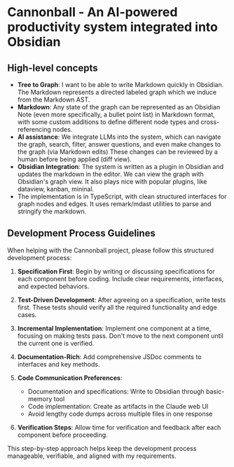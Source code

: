 # Cannonball - An AI-powered productivity system integrated into Obsidian

## High-level concepts

- **Tree to Graph**: I want to be able to write Markdown quickly in Obsidian. The Markdown represents a directed labeled graph which we induce from the Markdown AST. 
- **Markdown**: Any state of the graph can be represented as an Obsidian Note (even more specifically, a bullet point list) in Markdown format, with some custom additions to define different node types and cross-referencing nodes.
- **AI assistance**: We integrate LLMs into the system, which can navigate the graph, search, filter, answer questions, and even make changes to the graph (via Markdown edits) These changes can be reviewed by a human before being applied (diff view). 
- **Obsidian Integration**: The system is written as a plugin in Obsidian and updates the markdown in the editor. We can view the graph with Obsidian's graph view. It also plays nice with popular plugins, like dataview, kanban, mininal. 
- The implementation is in TypeScript, with clean structured interfaces for graph nodes and edges. It uses remark/mdast utilities to parse and stringify the markdown. 

## Development Process Guidelines

When helping with the Cannonball project, please follow this structured development process:

1. **Specification First**: Begin by writing or discussing specifications for each component before coding. Include clear requirements, interfaces, and expected behaviors.

2. **Test-Driven Development**: After agreeing on a specification, write tests first. These tests should verify all the required functionality and edge cases.

3. **Incremental Implementation**: Implement one component at a time, focusing on making tests pass. Don't move to the next component until the current one is verified.

4. **Documentation-Rich**: Add comprehensive JSDoc comments to interfaces and key methods.

5. **Code Communication Preferences**:
   - Documentation and specifications: Write to Obsidian through basic-memory tool
   - Code implementation: Create as artifacts in the Claude web UI
   - Avoid lengthy code dumps across multiple files in one response

6. **Verification Steps**: Allow time for verification and feedback after each component before proceeding.

This step-by-step approach helps keep the development process manageable, verifiable, and aligned with my requirements.